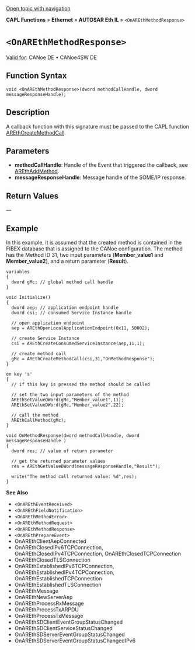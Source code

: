 [Open topic with navigation](../../../../../../CANoeDEFamily.htm#Topics/CAPLFunctions/IP/AUTOSARethIL/Functions/CAPLfunctionOnAREthMethodResponse.md)

**CAPL Functions** » **Ethernet** » **AUTOSAR Eth IL** » `<OnAREthMethodResponse>`

# `<OnAREthMethodResponse>`

[Valid for](../../../../Shared/FeatureAvailability.md): CANoe DE • CANoe4SW DE

## Function Syntax

```plaintext
void <OnAREthMethodResponse>(dword methodCallHandle, dword messageResponseHandle);
```

## Description

A callback function with this signature must be passed to the CAPL function [AREthCreateMethodCall](CAPLfunctionAREthCreateMethodCall.md).

## Parameters

- **methodCallHandle**: Handle of the Event that triggered the callback, see [AREthAddMethod](CAPLfunctionAREthAddMethod.md).
- **messageResponseHandle**: Message handle of the SOME/IP response.

## Return Values

—

## Example

In this example, it is assumed that the created method is contained in the FIBEX database that is assigned to the CANoe configuration. The method has the Method ID 31, two input parameters (**Member_value1** and **Member_value2**), and a return parameter (**Result**).

```plaintext
variables
{
  dword gMc; // global method call handle
}

void Initialize()
{
  dword aep; // application endpoint handle
  dword csi; // consumed Service Instance handle

  // open application endpoint
  aep = AREthOpenLocalApplicationEndpoint(0x11, 50002);

  // create Service Instance
  csi = AREthCreateConsumedServiceInstance(aep,11,1);

  // create method call
  gMc = AREthCreateMethodCall(csi,31,"OnMethodResponse");
}

on key 's'
{
  // if this key is pressed the method should be called

  // set the two input parameters of the method
  AREthSetValueDWord(gMc,"Member_value1",11);
  AREthSetValueDWord(gMc,"Member_value2",22);

  // call the method
  AREthCallMethod(gMc);
}

void OnMethodResponse(dword methodCallHandle, dword messageResponseHandle )
{
  dword res; // value of return parameter

  // get the returned parameter values
  res = AREthGetValueDWord(messageResponseHandle,"Result");

  write("The method call returned value: %d",res);
}
```

**See Also**

- `<OnAREthEventReceived>`
- `<OnAREthFieldNotification>`
- `<OnAREthMethodError>`
- `<OnAREthMethodRequest>`
- `<OnAREthMethodResponse>`
- `<OnAREthPrepareEvent>`
- OnAREthClientAepConnected
- OnAREthClosedIPv6TCPConnection, OnAREthClosedIPv4TCPConnection, OnAREthClosedTCPConnection
- OnAREthClosedTLSConnection
- OnAREthEstablishedIPv6TCPConnection, OnAREthEstablishedIPv4TCPConnection, OnAREthEstablishedTCPConnection
- OnAREthEstablishedTLSConnection
- OnAREthMessage
- OnAREthNewServerAep
- OnAREthProcessRxMessage
- OnAREthProcessTxARPDU
- OnAREthProcessTxMessage
- OnAREthSDClientEventGroupStatusChanged
- OnAREthSDClientServiceStatusChanged
- OnAREthSDServerEventGroupStatusChanged
- OnAREthSDServerEventGroupStatusChangedIPv6
